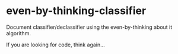# even-by-thinking-classifier
Document classifier/declassifier using the even-by-thinking about it algorithm.

If you are looking for code, think again...
